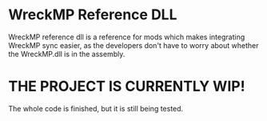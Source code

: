 # WreckMP Reference DLL

WreckMP reference dll is a reference for mods which makes integrating WreckMP sync easier, as the developers don't have to worry about whether the WreckMP.dll is in the assembly.

# THE PROJECT IS CURRENTLY WIP!
The whole code is finished, but it is still being tested.
